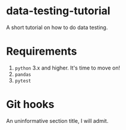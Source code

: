 # data-testing-tutorial
A short tutorial on how to do data testing.

# Requirements

1. `python` 3.x and higher. It's time to move on!
2. `pandas`
3. `pytest`

# Git hooks

An uninformative section title, I will admit.